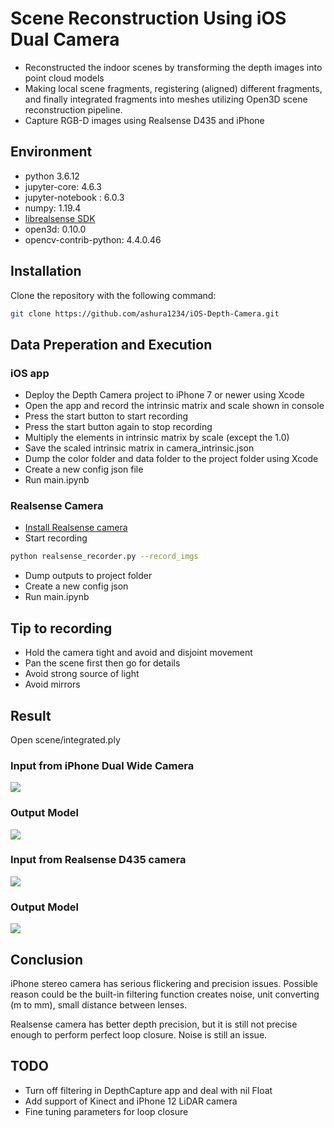 
# Scene Reconstruction Using iOS Dual Camera
- Reconstructed the indoor scenes by transforming the depth images into point cloud models
- Making local scene fragments, registering (aligned) different fragments, and finally integrated fragments into meshes utilizing Open3D scene reconstruction pipeline.
- Capture RGB-D images using Realsense D435 and iPhone

## Environment
- python 3.6.12
- jupyter-core: 4.6.3
- jupyter-notebook : 6.0.3
- numpy: 1.19.4
- [librealsense SDK](https://github.com/IntelRealSense/librealsense)
- open3d: 0.10.0
- opencv-contrib-python: 4.4.0.46

## Installation

Clone the repository with the following command:

```bash
git clone https://github.com/ashura1234/iOS-Depth-Camera.git
```
## Data Preperation and Execution
### iOS app
- Deploy the Depth Camera project to iPhone 7 or newer using Xcode
- Open the app and record the intrinsic matrix and scale shown in console
- Press the start button to start recording
- Press the start button again to stop recording
- Multiply the elements in intrinsic matrix by scale (except the 1.0)
- Save the scaled intrinsic matrix in camera_intrinsic.json
- Dump the color folder and data folder to the project folder using Xcode
- Create a new config json file
- Run main.ipynb
### Realsense Camera
- [Install Realsense camera](https://www.intelrealsense.com/get-started-depth-camera/)
- Start recording
```bash
python realsense_recorder.py --record_imgs
```
- Dump outputs to project folder
- Create a new config json
- Run main.ipynb
## Tip to recording
- Hold the camera tight and avoid and disjoint movement
- Pan the scene first then go for details
- Avoid strong source of light
- Avoid mirrors

## Result
Open scene/integrated.ply

### Input from iPhone Dual Wide Camera
![](https://github.com/ashura1234/iOS-Depth-Camera/blob/main/README_resources/iOSLivingRoom.gif?raw=true)

### Output Model

![](https://github.com/ashura1234/iOS-Depth-Camera/blob/main/README_resources/iOSLivingRoomModel.gif?raw=true)

### Input from Realsense D435 camera
![](https://github.com/ashura1234/iOS-Depth-Camera/blob/main/README_resources/RealsenseLivingRoom.gif?raw=true)

### Output Model

![](https://github.com/ashura1234/iOS-Depth-Camera/blob/main/README_resources/LivingRoomModel.gif?raw=true)

## Conclusion
iPhone stereo camera has serious flickering and precision issues. Possible reason could be the built-in filtering function creates noise, unit converting (m to mm), small distance between lenses.

Realsense camera has better depth precision, but it is still not precise enough to perform perfect loop closure. Noise is still an issue.

## TODO
- Turn off filtering in DepthCapture app and deal with nil Float
- Add support of Kinect and iPhone 12 LiDAR camera
- Fine tuning parameters for loop closure
<!--stackedit_data:
eyJoaXN0b3J5IjpbLTE1MzkzMTgwMTBdfQ==
-->
